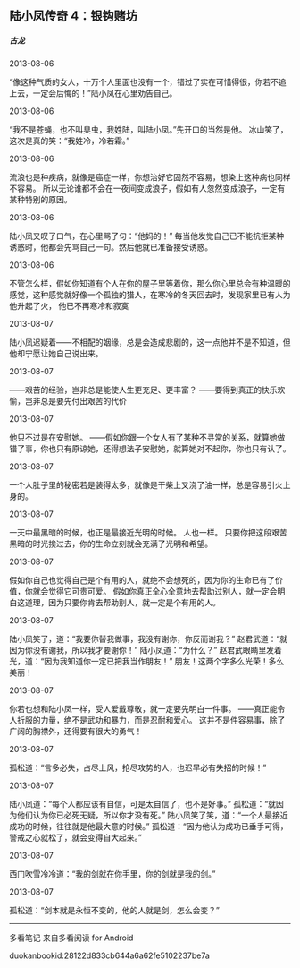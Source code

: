 ## 陆小凤传奇 4：银钩赌坊

##### 古龙

  

2013-08-06

“像这种气质的女人，十万个人里面也没有一个，错过了实在可惜得很，你若不追上去，一定会后悔的！”陆小凤在心里劝告自己。

  

2013-08-06

“我不是苍蝇，也不叫臭虫，我姓陆，叫陆小凤。”先开口的当然是他。 冰山笑了，这次是真的笑：“我姓冷，冷若霜。”

  

2013-08-06

流浪也是种疾病，就像是癌症一样，你想治好它固然不容易，想染上这种病也同样不容易。
所以无论谁都不会在一夜间变成浪子，假如有人忽然变成浪子，一定有某种特别的原因。

  

2013-08-06

陆小凤又叹了口气，在心里骂了句：“他妈的！” 每当他发觉自己已不能抗拒某种诱惑时，他都会先骂自己一句。然后他就已准备接受诱惑。

  

2013-08-06

不管怎么样，假如你知道有个人在你的屋子里等着你，那么你心里总会有种温暖的感觉，这种感觉就好像一个孤独的猎人，在寒冷的冬天回去时，发现家里已有人为他升起了火，
他已不再寒冷和寂寞

  

2013-08-07

陆小凤迟疑着——不相配的姻缘，总是会造成悲剧的，这一点他并不是不知道，但他却宁愿让她自己说出来。

  

2013-08-07

——艰苦的经验，岂非总是能使人生更充足、更丰富？ ——要得到真正的快乐欢愉，岂非总是要先付出艰苦的代价

  

2013-08-07

他只不过是在安慰她。 ——假如你跟一个女人有了某种不寻常的关系，就算她做错了事，你也只有原谅她，还得想法子安慰她，就算她对不起你，你也只有认了。

  

2013-08-07

一个人肚子里的秘密若是装得太多，就像是干柴上又浇了油一样，总是容易引火上身的。

  

2013-08-07

一天中最黑暗的时候，也正是最接近光明的时候。 人也一样。 只要你把这段艰苦黑暗的时光挨过去，你的生命立刻就会充满了光明和希望。

  

2013-08-07

假如你自己也觉得自己是个有用的人，就绝不会想死的，因为你的生命已有了价值，你就会觉得它可贵可爱。
假如你真正全心全意地去帮助过别人，就一定会明白这道理，因为只要你肯去帮助别人，就一定是个有用的人。

  

2013-08-07

陆小凤笑了，道：“我要你替我做事，我没有谢你，你反而谢我？” 赵君武道：“就因为你没有谢我，所以我才要谢你！” 陆小凤道：“为什么？”
赵君武眼睛里发着光，道：“因为我知道你一定已把我当作朋友！” 朋友！这两个字多么光荣！多么美丽！

  

2013-08-07

你若也想和陆小凤一样，受人爱戴尊敬，就一定要先明白一件事。 ——真正能令人折服的力量，绝不是武功和暴力，而是忍耐和爱心。
这并不是件容易事，除了广阔的胸襟外，还得要有很大的勇气！

  

2013-08-07

孤松道：“言多必失，占尽上风，抢尽攻势的人，也迟早必有失招的时候！”

  

2013-08-07

陆小凤道：“每个人都应该有自信，可是太自信了，也不是好事。” 孤松道：“就因为他们认为你已必死无疑，所以你才没有死。”
陆小凤笑了笑，道：“一个人最接近成功的时候，往往就是他最大意的时候。” 孤松道：“因为他认为成功已垂手可得，警戒之心就松了，就会变得自大起来。”

  

2013-08-07

西门吹雪冷冷道：“我的剑就在你手里，你的剑就是我的剑。”

  

2013-08-07

孤松道：“剑本就是永恒不变的，他的人就是剑，怎么会变？”

* * *

多看笔记 来自多看阅读 for Android

duokanbookid:28122d833cb644a6a62fe5102237be7a

